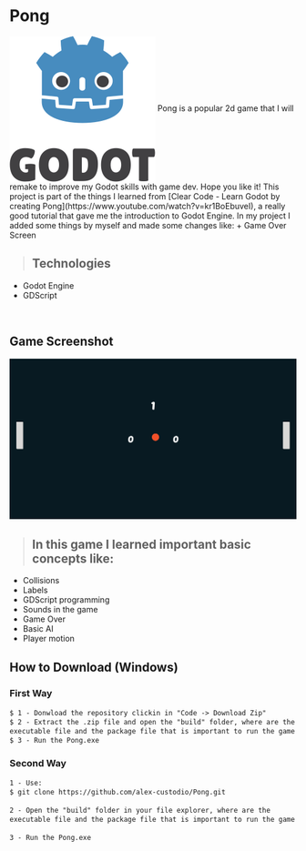 # Pong
<img align="center"  src="https://raw.githubusercontent.com/devicons/devicon/master/icons/godot/godot-original-wordmark.svg" >
Pong is a popular 2d game that I will remake to improve my Godot skills with game dev. Hope you like it!
This project is part of the things I learned from  [Clear Code - Learn Godot by creating Pong](https://www.youtube.com/watch?v=kr1BoEbuveI), a really good tutorial that gave me the introduction to Godot Engine. In my project I added some things by myself and made some changes like:
+ Game Over Screen

>## Technologies
+ Godot Engine
+ GDScript

<br>

## Game Screenshot 
<img src="screenshot/image.png">

>## In this game I learned important basic concepts like:
+ Collisions
+ Labels
+ GDScript programming
+ Sounds in the game
+ Game Over
+ Basic AI
+ Player motion 

## How to Download (Windows)
### First Way
```
$ 1 - Donwload the repository clickin in "Code -> Download Zip"
$ 2 - Extract the .zip file and open the "build" folder, where are the executable file and the package file that is important to run the game
$ 3 - Run the Pong.exe
```
### Second Way

``` 
1 - Use:
$ git clone https://github.com/alex-custodio/Pong.git

2 - Open the "build" folder in your file explorer, where are the executable file and the package file that is important to run the game

3 - Run the Pong.exe
```


